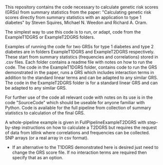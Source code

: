 This repository contains the code necessary to calculate genetic risk scores (GRSs) from summary statistics from the paper: "Calculating genetic risk scores directly from summary statistics with an application to type 1 diabetes" by Steven Squires, Michael N. Weedon and Richard A. Oram.

The simplest way to use this code is to run, or adapt, code from the ExampleT1DGRS or ExampleT2DGRS folders.

Examples of running the code for two GRSs for type 1 diabetes and type 2 diabetes are in folders ExampleT1DGRS and ExampleT2DGRS respectively. These start from summary statistics (frequencies and correlations) stored in .csv files. Each folder contains a readme file with notes on how to run the code. The code in the ExampleT1DGRS folder, contains code to run the GRS demonstrated in the paper, runs a GRS which includes interaction terms in addition to the standard linear terms and can be adapted to any similar GRS. The code in the ExampleT2DGRS folder is for a standard linear GRS and can be adapted to any similar GRS.

For further use of the code all relevant code with notes on its use is in the code "SourceCode" which should be useable for anyone familiar with Python. Code is available for the full pipeline from collection of summary statistics to calculation of the final GRS.

A whole-pipeline example is given in FullPipelineExampleT2DGRS with step-by-step instructions on how to calculate a T2DGRS but requires the request of data from ldlink where correlations and frequencies can be collected.
 SNP arrays (or a real array in csv format).
   - If an alternative to the T1DGRS demonstrated here is desired just need to change the GRS score file. If no interaction terms are required then specify that as an option.


